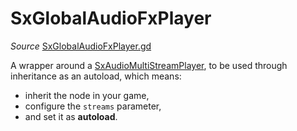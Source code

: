 # SxGlobalAudioFxPlayer

*Source* [SxGlobalAudioFxPlayer.gd](../../../nodes/audio/SxGlobalAudioFxPlayer/SxGlobalAudioFxPlayer.gd)

A wrapper around a [SxAudioMultiStreamPlayer](#sxaudiomultistreamplayer), to be used through inheritance as an autoload, which means:

- inherit the node in your game,
- configure the `streams` parameter,
- and set it as **autoload**.